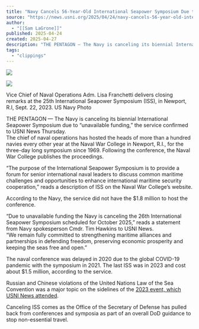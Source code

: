 ```yaml
---
title: "Navy Cancels 56-Year-Old International Seapower Symposium Due to ‘Unavailable Funding’"
source: "https://news.usni.org/2025/04/24/navy-cancels-56-year-old-international-seapower-symposium-due-to-unavailable-funding"
author:
  - "[[Sam LaGrone]]"
published: 2025-04-24
created: 2025-04-27
description: "THE PENTAGON — The Navy is canceling its biennial International Seapower Symposium due to “unavailable funding,” the service confirmed to USNI News Thursday. The chief of naval operations has hosted the heads of more than a hundred navies every other year at the Naval War College in Newport, R.I., for the three-day long symposium since 1969. Following the conference, the Naval War College publishes the proceedings. “The purpose of the International Seapower Symposium is to provide a forum for senior international naval leaders to discuss common maritime challenges and opportunities to enhance international maritime security cooperation,” reads a description of"
tags:
  - "clippings"
---
```

[![](https://news.usni.org/wp-content/uploads/2016/02/usni_logo.png)](https://news.usni.org/)

![](https://news.usni.org/wp-content/uploads/2025/04/8036753-scaled.jpg)

Vice Chief of Naval Operations Adm. Lisa Franchetti delivers closing remarks at the 25th International Seapower Symposium (ISS), in Newport, R.I, Sept. 22, 2023. US Navy Photo

THE PENTAGON — The Navy is canceling its biennial International Seapower Symposium due to “unavailable funding,” the service confirmed to USNI News Thursday.  
The chief of naval operations has hosted the heads of more than a hundred navies every other year at the Naval War College in Newport, R.I., for the three-day long symposium since 1969. Following the conference, the Naval War College publishes the proceedings.

“The purpose of the International Seapower Symposium is to provide a forum for senior international naval leaders to discuss common maritime challenges and opportunities to enhance international maritime security cooperation,” reads a description of ISS on the Naval War College’s website.

According to the Navy, the service did not have the $1.8 million to host the conference.

“Due to unavailable funding the Navy is canceling the 26th International Seapower Symposium scheduled for October 2025,” reads a statement from Navy spokesperson Cmdr. Tim Hawkins to USNI News.  
“We remain fully committed to strengthening maritime alliances and partnerships in defending freedom, preserving economic prosperity and keeping the seas free and open.”

The naval conference was delayed in 2020 due to the global COVID-19 pandemic with the symposium in 2021. The last ISS was in 2023 and cost about $1.5 million, according to the service.

Russian and Chinese violations of the United Nations Law of the Sea Convention was a major topic on the sidelines of the [2023 event, which USNI News attended](https://news.usni.org/2023/09/20/chinese-expansion-prompts-other-navies-to-work-closer-together-modernize-fleets).

Canceling ISS comes as the Office of the Secretary of Defense has pulled back from conferences and symposia as part of an overall DoD guidance to stop non-essential travel.